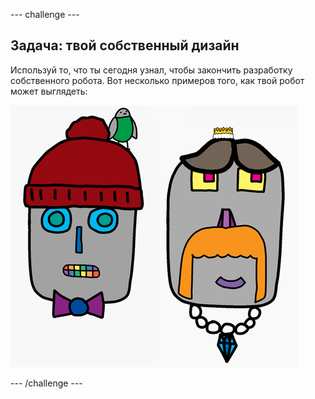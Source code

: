 \--- challenge \---

## Задача: твой собственный дизайн

Используй то, что ты сегодня узнал, чтобы закончить разработку собственного робота. Вот несколько примеров того, как твой робот может выглядеть:

![снимок экрана](images/robot-examples.png)

\--- /challenge \---